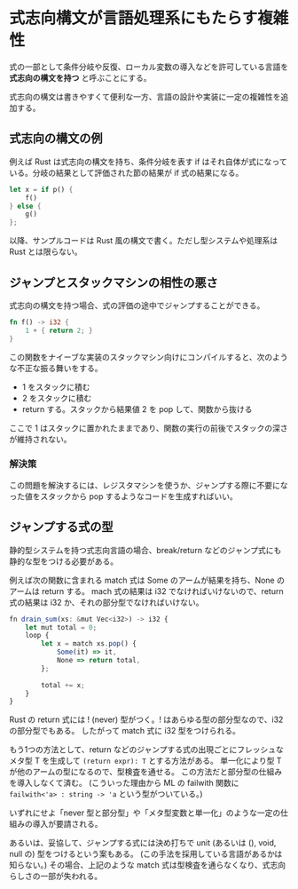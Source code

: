 # 式志向構文が言語処理系にもたらす複雑性

式の一部として条件分岐や反復、ローカル変数の導入などを許可している言語を **式志向の構文を持つ** と呼ぶことにする。

式志向の構文は書きやすくて便利な一方、言語の設計や実装に一定の複雑性を追加する。

## 式志向の構文の例

例えば Rust は式志向の構文を持ち、条件分岐を表す if はそれ自体が式になっている。分岐の結果として評価された節の結果が if 式の結果になる。

```rs
let x = if p() {
    f()
} else {
    g()
};
```

以降、サンプルコードは Rust 風の構文で書く。ただし型システムや処理系は Rust とは限らない。

## ジャンプとスタックマシンの相性の悪さ

式志向の構文を持つ場合、式の評価の途中でジャンプすることができる。

```rs
fn f() -> i32 {
    1 + { return 2; }
}
```

この関数をナイーブな実装のスタックマシン向けにコンパイルすると、次のような不正な振る舞いをする。

- 1 をスタックに積む
- 2 をスタックに積む
- return する。スタックから結果値 2 を pop して、関数から抜ける

ここで 1 はスタックに置かれたままであり、関数の実行の前後でスタックの深さが維持されない。

### 解決策

この問題を解決するには、レジスタマシンを使うか、ジャンプする際に不要になった値をスタックから pop するようなコードを生成すればいい。

## ジャンプする式の型

静的型システムを持つ式志向言語の場合、break/return などのジャンプ式にも静的な型をつける必要がある。

例えば次の関数に含まれる match 式は Some のアームが結果を持ち、None のアームは return する。
mach 式の結果は i32 でなければいけないので、return 式の結果は i32 か、それの部分型でなければいけない。

```ts
fn drain_sum(xs: &mut Vec<i32>) -> i32 {
    let mut total = 0;
    loop {
        let x = match xs.pop() {
            Some(it) => it,
            None => return total,
        };
        
        total += x;
    }
}
```

Rust の return 式には ! (never) 型がつく。! はあらゆる型の部分型なので、i32 の部分型でもある。
したがって match 式に i32 型をつけられる。

もう1つの方法として、return などのジャンプする式の出現ごとにフレッシュなメタ型 T を生成して `(return expr): T` とする方法がある。
単一化により型 T が他のアームの型になるので、型検査を通せる。
この方法だと部分型の仕組みを導入しなくて済む。
(こういった理由から ML の failwith 関数に `failwith<'a> : string -> 'a` という型がついている。)

いずれにせよ「never 型と部分型」や「メタ型変数と単一化」のような一定の仕組みの導入が要請される。

あるいは、妥協して、ジャンプする式には決め打ちで unit (あるいは (), void, null の) 型をつけるという案もある。
(この手法を採用している言語があるかは知らない。)
その場合、上記のような match 式は型検査を通らなくなり、式志向らしさの一部が失われる。
